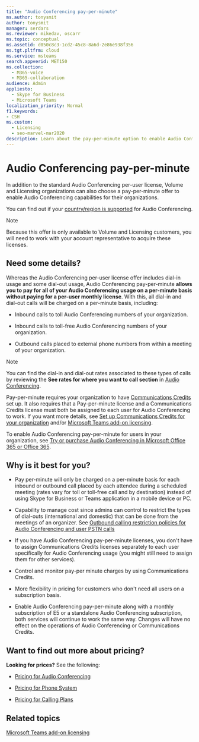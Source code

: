```yaml
---
title: "Audio Conferencing pay-per-minute"
ms.author: tonysmit
author: tonysmit
manager: serdars
ms.reviewer: mikedav, oscarr
ms.topic: conceptual
ms.assetid: d050c8c3-1cd2-45c8-8a6d-2e86e938f356
ms.tgt.pltfrm: cloud
ms.service: msteams
search.appverid: MET150
ms.collection: 
  - M365-voice
  - M365-collaboration
audience: Admin
appliesto: 
  - Skype for Business
  - Microsoft Teams
localization_priority: Normal
f1.keywords:
- CSH
ms.custom: 
  - Licensing
  - seo-marvel-mar2020
description: Learn about the pay-per-minute option to enable Audio Conferencing capabilities for organizations using Microsoft Volume Licensing.
---
```


# Audio Conferencing pay-per-minute

In addition to the standard Audio Conferencing per-user license, Volume and Licensing organizations can also choose a pay-per-minute offer to enable Audio Conferencing capabilities for their organizations.
  

You can find out if your [country/region is supported](country-and-region-availability-for-audio-conferencing-and-calling-plans/country-and-region-availability-for-audio-conferencing-and-calling-plans.md) for Audio Conferencing.

  
> [!NOTE]
> Because this offer is only available to Volume and Licensing customers, you will need to work with your account representative to acquire these licenses. 
  
## Need some details?

Whereas the Audio Conferencing per-user license offer includes dial-in usage and some dial-out usage, Audio Conferencing pay-per-minute **allows you to pay for all of your Audio Conferencing usage on a per-minute basis without paying for a per-user monthly license**. With this, all dial-in and dial-out calls will be charged on a per-minute basis, including:
  
- Inbound calls to toll Audio Conferencing numbers of your organization.
    
- Inbound calls to toll-free Audio Conferencing numbers of your organization.
    
- Outbound calls placed to external phone numbers from within a meeting of your organization.
    
> [!NOTE]
> You can find the dial-in and dial-out rates associated to these types of calls by reviewing the **See rates for where you want to call section** in [Audio Conferencing](https://products.office.com/microsoft-teams/online-meeting-solutions#Rates).
  
Pay-per-minute requires your organization to have [Communications Credits](what-are-communications-credits.md) set up. It also requires that a Pay-per-minute license and a Communications Credits license must both be assigned to each user for Audio Conferencing to work. If you want more details, see [Set up Communications Credits for your organization](set-up-communications-credits-for-your-organization.md) and/or [Microsoft Teams add-on licensing](teams-add-on-licensing/microsoft-teams-add-on-licensing.md).
  
To enable Audio Conferencing pay-per-minute for users in your organization, see [Try or purchase Audio Conferencing in Microsoft Office 365 or Office 365](try-or-purchase-audio-conferencing-in-office-365-for-teams.md).

## Why is it best for you?

- Pay per-minute will only be charged on a per-minute basis for each inbound or outbound call placed by each attendee during a scheduled meeting (rates vary for toll or toll-free call and by destination) instead of using Skype for Business or Teams application in a mobile device or PC.

- Capability to manage cost since admins can control to restrict the types of dial-outs (international and domestic) that can be done from the meetings of an organizer. See [Outbound calling restriction policies for Audio Conferencing and user PSTN calls](/microsoftteams/outbound-calling-restriction-policies)

- If you have Audio Conferencing pay-per-minute licenses, you don't have to assign Communications Credits licenses separately to each user specifically for Audio Conferencing usage (you might still need to assign them for other services).

- Control and monitor pay-per minute charges by using Communications Credits.

- More flexibility in pricing for customers who don't need all users on a subscription basis. 

- Enable Audio Conferencing pay-per-minute along with a monthly subscription of E5 or a standalone Audio Conferencing subscription, both services will continue to work the same way. Changes will have no effect on the operations of Audio Conferencing or Communications Credits.
  
## Want to find out more about pricing?

 **Looking for prices?** See the following:
  
- [Pricing for Audio Conferencing](https://products.office.com/skype-for-business/audio-conferencing#Requirements)
    
- [Pricing for Phone System](https://products.office.com/skype-for-business/phone-system#Requirements)
    
- [Pricing for Calling Plans](https://products.office.com/skype-for-business/pstn-calling-plans#requirements)
    
## Related topics
  
[Microsoft Teams add-on licensing](teams-add-on-licensing/microsoft-teams-add-on-licensing.md)
  
  
 
